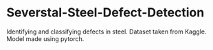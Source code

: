 # Severstal-Steel-Defect-Detection
Identifying and classifying defects in steel. Dataset taken from Kaggle. Model made using pytorch.
